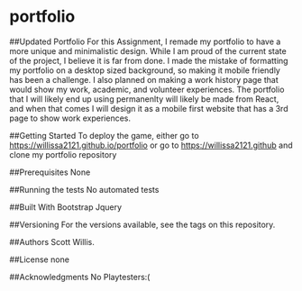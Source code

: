 # portfolio
##Updated Portfolio
For this Assignment, I remade my portfolio to have a more unique and minimalistic design. While I am proud of the current state of the project, I believe it is far from done. I made the mistake of formatting my portfolio on a desktop sized background, so making it mobile friendly has been a challenge. I also planned on making a work history page that would show my work, academic, and volunteer experiences. The portfolio that I will likely end up using permanenlty will likely be made from React, and when that comes I will design it as a mobile first website that has a 3rd page to show work experiences.

##Getting Started
To deploy the game, either go to https://willissa2121.github.io/portfolio or go to https://willissa2121.github and clone my portfolio repository

##Prerequisites
None



##Running the tests
No automated tests



##Built With
Bootstrap
Jquery


##Versioning
For the versions available, see the tags on this repository.

##Authors
Scott Willis.

##License
none

##Acknowledgments
No Playtesters:(